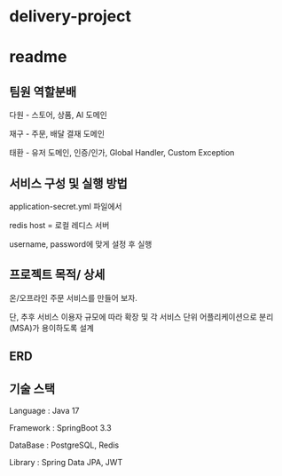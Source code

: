# delivery-project

# readme

## 팀원 역할분배

다원 - 스토어, 상품, AI 도메인

재구 - 주문, 배달 결재 도메인

태환 - 유저 도메인, 인증/인가, Global Handler, Custom Exception

## 서비스 구성 및 실행 방법

application-secret.yml 파일에서

redis host = 로컬 레디스 서버

username, password에 맞게 설정 후 실행

## 프로젝트 목적/ 상세

온/오프라인 주문 서비스를 만들어 보자.

단, 추후 서비스 이용자 규모에 따라 확장 및  각 서비스 단위 어플리케이션으로 분리(MSA)가 용이하도록 설계

## ERD

## 기술 스택

Language : Java 17

Framework : SpringBoot 3.3

DataBase : PostgreSQL, Redis

Library : Spring Data JPA, JWT
